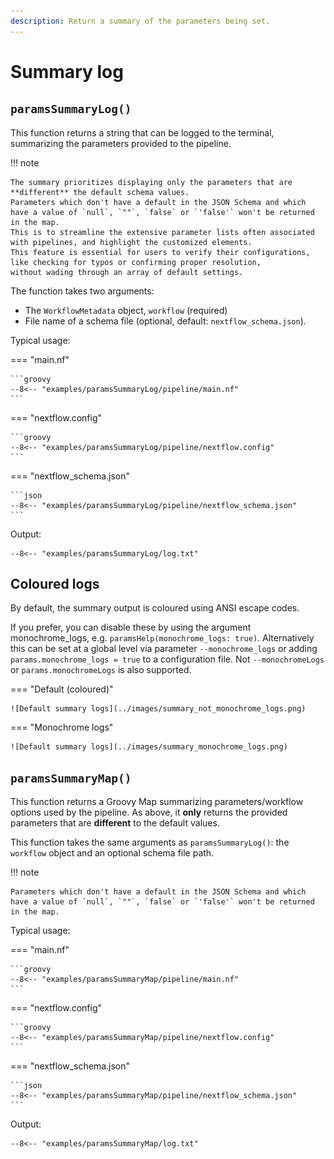 ```yaml
---
description: Return a summary of the parameters being set.
---
```


# Summary log

## `paramsSummaryLog()`

This function returns a string that can be logged to the terminal, summarizing the parameters provided to the pipeline.

!!! note

    The summary prioritizes displaying only the parameters that are **different** the default schema values.
    Parameters which don't have a default in the JSON Schema and which have a value of `null`, `""`, `false` or `'false'` won't be returned in the map.
    This is to streamline the extensive parameter lists often associated with pipelines, and highlight the customized elements.
    This feature is essential for users to verify their configurations, like checking for typos or confirming proper resolution,
    without wading through an array of default settings.

The function takes two arguments:

- The `WorkflowMetadata` object, `workflow` (required)
- File name of a schema file (optional, default: `nextflow_schema.json`).

Typical usage:

=== "main.nf"

    ```groovy
    --8<-- "examples/paramsSummaryLog/pipeline/main.nf"
    ```

=== "nextflow.config"

    ```groovy
    --8<-- "examples/paramsSummaryLog/pipeline/nextflow.config"
    ```

=== "nextflow_schema.json"

    ```json
    --8<-- "examples/paramsSummaryLog/pipeline/nextflow_schema.json"
    ```

Output:

```
--8<-- "examples/paramsSummaryLog/log.txt"
```

## Coloured logs

By default, the summary output is coloured using ANSI escape codes.

If you prefer, you can disable these by using the argument monochrome_logs, e.g. `paramsHelp(monochrome_logs: true)`. Alternatively this can be set at a global level via parameter `--monochrome_logs` or adding `params.monochrome_logs = true` to a configuration file. Not `--monochromeLogs` or `params.monochromeLogs` is also supported.

=== "Default (coloured)"

    ![Default summary logs](../images/summary_not_monochrome_logs.png)

=== "Monochrome logs"

    ![Default summary logs](../images/summary_monochrome_logs.png)

## `paramsSummaryMap()`

This function returns a Groovy Map summarizing parameters/workflow options used by the pipeline.
As above, it **only** returns the provided parameters that are **different** to the default values.

This function takes the same arguments as `paramsSummaryLog()`: the `workflow` object and an optional schema file path.

!!! note

    Parameters which don't have a default in the JSON Schema and which have a value of `null`, `""`, `false` or `'false'` won't be returned in the map.

Typical usage:

=== "main.nf"

    ```groovy
    --8<-- "examples/paramsSummaryMap/pipeline/main.nf"
    ```

=== "nextflow.config"

    ```groovy
    --8<-- "examples/paramsSummaryMap/pipeline/nextflow.config"
    ```

=== "nextflow_schema.json"

    ```json
    --8<-- "examples/paramsSummaryMap/pipeline/nextflow_schema.json"
    ```

Output:

```
--8<-- "examples/paramsSummaryMap/log.txt"
```
